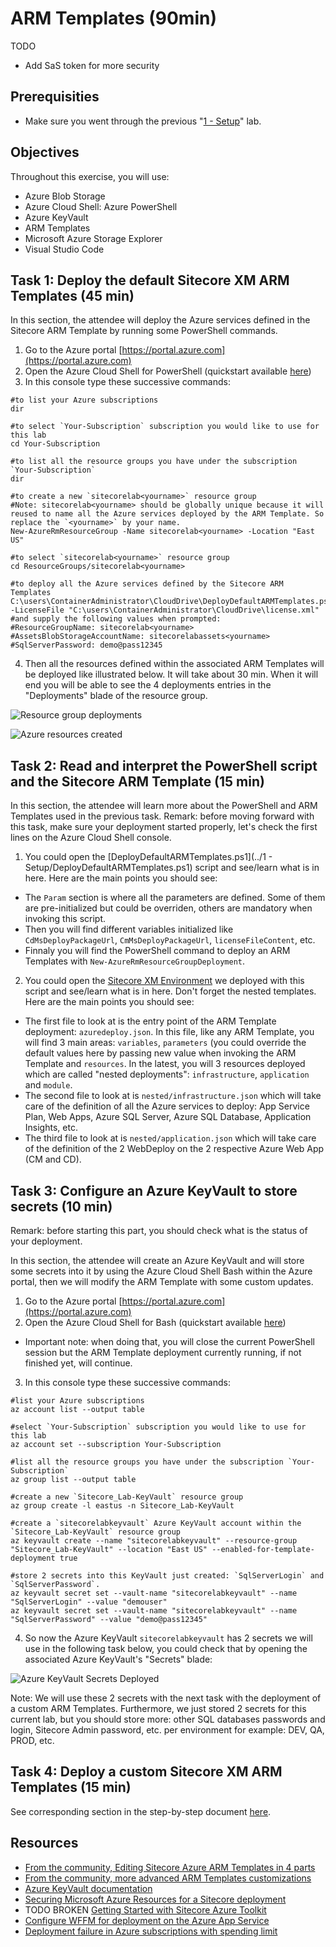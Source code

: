 # ARM Templates (90min)

TODO
- Add SaS token for more security

## Prerequisities

- Make sure you went through the previous "[1 - Setup](../1%20-%20Setup/README.md)" lab.

## Objectives

Throughout this exercise, you will use:
- Azure Blob Storage
- Azure Cloud Shell: Azure PowerShell
- Azure KeyVault
- ARM Templates
- Microsoft Azure Storage Explorer
- Visual Studio Code

## Task 1: Deploy the default Sitecore XM ARM Templates (45 min)

In this section, the attendee will deploy the Azure services defined in the Sitecore ARM Template by running some PowerShell commands.

1. Go to the Azure portal [https://portal.azure.com](https://portal.azure.com)
2. Open the Azure Cloud Shell for PowerShell (quickstart available [here](https://docs.microsoft.com/en-us/azure/cloud-shell/quickstart-powershell))
3. In this console type these successive commands:

```
#to list your Azure subscriptions
dir

#to select `Your-Subscription` subscription you would like to use for this lab
cd Your-Subscription

#to list all the resource groups you have under the subscription `Your-Subscription`
dir

#to create a new `sitecorelab<yourname>` resource group
#Note: sitecorelab<yourname> should be globally unique because it will reused to name all the Azure services deployed by the ARM Template. So replace the `<yourname>` by your name.
New-AzureRmResourceGroup -Name sitecorelab<yourname> -Location "East US"

#to select `sitecorelab<yourname>` resource group
cd ResourceGroups/sitecorelab<yourname>

#to deploy all the Azure services defined by the Sitecore ARM Templates
C:\users\ContainerAdministrator\CloudDrive\DeployDefaultARMTemplates.ps1 -LicenseFile "C:\users\ContainerAdministrator\CloudDrive\license.xml"
#and supply the following values when prompted:
#ResourceGroupName: sitecorelab<yourname>
#AssetsBlobStorageAccountName: sitecorelabassets<yourname>
#SqlServerPassword: demo@pass12345
```

4. Then all the resources defined within the associated ARM Templates will be deployed like illustrated below. It will take about 30 min. When it will end you will be able to see the 4 deployments entries in the "Deployments" blade of the resource group.

![Resource group deployments](./imgs/resource%20group%20deployments.PNG)

![Azure resources created](./imgs/azure%20resources%20created.PNG)

## Task 2: Read and interpret the PowerShell script and the Sitecore ARM Template (15 min)

In this section, the attendee will learn more about the PowerShell and ARM Templates used in the previous task.
Remark: before moving forward with this task, make sure your deployment started properly, let's check the first lines on the Azure Cloud Shell console.

1. You could open the [DeployDefaultARMTemplates.ps1](../1 - Setup/DeployDefaultARMTemplates.ps1) script and see/learn what is in here. Here are the main points you should see:
  - The `Param` section is where all the parameters are defined. Some of them are pre-initialized but could be overriden, others are mandatory when invoking this script.
  - Then you will find different variables initialized like `CdMsDeployPackageUrl`, `CmMsDeployPackageUrl`, `licenseFileContent`, etc.
  - Finnaly you will find the PowerShell command to deploy an ARM Templates with `New-AzureRmResourceGroupDeployment`.

2. You could open the [Sitecore XM Environment](https://github.com/Sitecore/Sitecore-Azure-Quickstart-Templates/tree/master/Sitecore%209.0.0/XM) we deployed with this script and see/learn what is in here. Don't forget the nested templates. Here are the main points you should see:
  - The first file to look at is the entry point of the ARM Template deployment: `azuredeploy.json`. In this file, like any ARM Template, you will find 3 main areas: `variables`, `parameters` (you could override the default values here by passing new value when invoking the ARM Template and `resources`. In the latest, you will 3 resources deployed which are called "nested deployments": `infrastructure`, `application` and `module`.
  - The second file to look at is `nested/infrastructure.json` which will take care of the definition of all the Azure services to deploy: App Service Plan, Web Apps, Azure SQL Server, Azure SQL Database, Application Insights, etc.
  - The third file to look at is `nested/application.json` which will take care of the definition of the 2 WebDeploy on the 2 respective Azure Web App (CM and CD).

## Task 3: Configure an Azure KeyVault to store secrets (10 min)

Remark: before starting this part, you should check what is the status of your deployment.

In this section, the attendee will create an Azure KeyVault and will store some secrets into it by using the Azure Cloud Shell Bash within the Azure portal, then we will modify the ARM Template with some custom updates.

1. Go to the Azure portal [https://portal.azure.com](https://portal.azure.com)
2. Open the Azure Cloud Shell for Bash (quickstart available [here](https://docs.microsoft.com/en-us/azure/cloud-shell/quickstart))
  - Important note: when doing that, you will close the current PowerShell session but the ARM Template deployment currently running, if not finished yet, will continue.
3. In this console type these successive commands:

```
#list your Azure subscriptions
az account list --output table

#select `Your-Subscription` subscription you would like to use for this lab
az account set --subscription Your-Subscription

#list all the resource groups you have under the subscription `Your-Subscription`
az group list --output table

#create a new `Sitecore_Lab-KeyVault` resource group
az group create -l eastus -n Sitecore_Lab-KeyVault

#create a `sitecorelabkeyvault` Azure KeyVault account within the `Sitecore_Lab-KeyVault` resource group 
az keyvault create --name "sitecorelabkeyvault" --resource-group "Sitecore_Lab-KeyVault" --location "East US" --enabled-for-template-deployment true

#store 2 secrets into this KeyVault just created: `SqlServerLogin` and `SqlServerPassword`.
az keyvault secret set --vault-name "sitecorelabkeyvault" --name "SqlServerLogin" --value "demouser"
az keyvault secret set --vault-name "sitecorelabkeyvault" --name "SqlServerPassword" --value "demo@pass12345"
```

4. So now the Azure KeyVault `sitecorelabkeyvault` has 2 secrets we will use in the following task below, you could check that by opening the associated Azure KeyVault's "Secrets" blade:

![Azure KeyVault Secrets Deployed](./imgs/keyvault%20secrets%20deployed.png)

Note: We will use these 2 secrets with the next task with the deployment of a custom ARM Templates.
Furthermore, we just stored 2 secrets for this current lab, but you should store more: other SQL databases passwords and login, Sitecore Admin password, etc. per environment for example: DEV, QA, PROD, etc.

## Task 4: Deploy a custom Sitecore XM ARM Templates (15 min)

See corresponding section in the step-by-step document [here](../Sitecore%20on%20Azure%20PaaS%20services%20-%20Hands-on%20Lab.pdf).

## Resources

- [From the community, Editing Sitecore Azure ARM Templates in 4 parts](http://robearlam.com/blog/editing-sitecore-azure-arm-templates-part-1-introduction/)
- [From the community, more advanced ARM Templates customizations](https://alwaysupalwayson.blogspot.ca/2017/02/lets-cook-and-play-with-default.html)
- [Azure KeyVault documentation](https://docs.microsoft.com/en-us/azure/key-vault/)
- [Securing Microsoft Azure Resources for a Sitecore deployment](https://doc.sitecore.net/sitecore_experience_platform/setting_up_and_maintaining/sitecore_on_azure/analytics/securing_microsoft_azure_resources_for_a_sitecore_deployment)
- TODO BROKEN [Getting Started with Sitecore Azure Toolkit](https://doc.sitecore.net/cloud/working_with_sitecore_azure/configuring_sitecore_azure/getting_started_with_sitecore_azure_toolkit)
- [Configure WFFM for deployment on the Azure App Service](https://doc.sitecore.net/web%20forms%20for%20marketers/setting%20up%20web%20forms/installing/configure%20wffm%20for%20deployment%20on%20the%20azure%20app%20service)
- [Deployment failure in Azure subscriptions with spending limit](https://kb.sitecore.net/articles/915122)